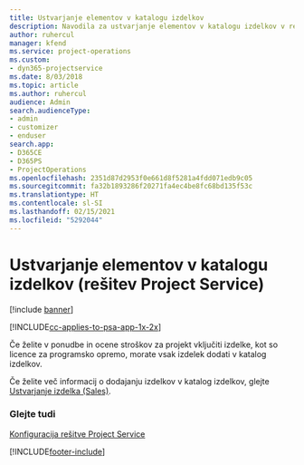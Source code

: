 ```yaml
---
title: Ustvarjanje elementov v katalogu izdelkov
description: Navodila za ustvarjanje elementov v katalogu izdelkov v rešitvi Project Service
author: ruhercul
manager: kfend
ms.service: project-operations
ms.custom:
- dyn365-projectservice
ms.date: 8/03/2018
ms.topic: article
ms.author: ruhercul
audience: Admin
search.audienceType:
- admin
- customizer
- enduser
search.app:
- D365CE
- D365PS
- ProjectOperations
ms.openlocfilehash: 2351d87d2953f0e661d8f5281a4fdd071edb9c05
ms.sourcegitcommit: fa32b1893286f20271fa4ec4be8fc68bd135f53c
ms.translationtype: HT
ms.contentlocale: sl-SI
ms.lasthandoff: 02/15/2021
ms.locfileid: "5292044"
---
```

# <a name="create-product-catalog-items-project-service"></a>Ustvarjanje elementov v katalogu izdelkov (rešitev Project Service)

[!include [banner](../includes/psa-now-project-operations.md)]

[!INCLUDE[cc-applies-to-psa-app-1x-2x](../includes/cc-applies-to-psa-app-1x-2x.md)]

Če želite v ponudbe in ocene stroškov za projekt vključiti izdelke, kot so licence za programsko opremo, morate vsak izdelek dodati v katalog izdelkov.  
  
 Če želite več informacij o dodajanju izdelkov v katalog izdelkov, glejte [Ustvarjanje izdelka (Sales)](https://docs.microsoft.com/dynamics365/sales-enterprise/create-product-sales).  
  
### <a name="see-also"></a>Glejte tudi  
 [Konfiguracija rešitve Project Service](../psa/configure.md)


[!INCLUDE[footer-include](../includes/footer-banner.md)]